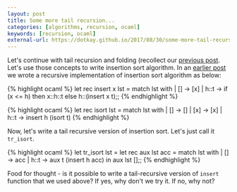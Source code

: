 ```yaml
---
layout: post
title: Some more tail recursion...
categories: [algorithms, recursion, ocaml]
keywords: [recursion, ocaml]
external-url: https://dotkay.github.io/2017/08/30/some-more-tail-recursion
---
```


Let's continue with tail recursion and folding (recollect our [previous post](https://dotkay.github.io/2017/08/29/auxiliary-functions-tail-recursion-and-reversing-a-list). Let's use those concepts to write insertion sort algorithm. In an [earlier post](https://dotkay.github.io/2017/08/19/some-more-recursion) we wrote a recursive implementation of insertion sort algorithm as below:

{% highlight ocaml %}
let rec insert x lst =
  match lst with
  | [] -> [x]
  | h::t ->
     if (x <= h) then x::h::t
     else h::(insert x t);;
{% endhighlight %}

{% highlight ocaml %}
let rec isort lst =
  match lst with
  | [] -> []
  | [x] -> [x]
  | h::t -> insert h (isort t)
{% endhighlight %}

Now, let's write a tail recursive version of insertion sort. Let's just call it `tr_isort`. 

{% highlight ocaml %}
let tr_isort lst =
  let rec aux lst acc =
    match lst with
    | [] -> acc
    | h::t -> aux t (insert h acc)
  in
  aux lst [];;
{% endhighlight %}

Food for thought - is it possible to write a tail-recursive version of `insert` function that we used above? If yes, why don't we try it. If no, why not?